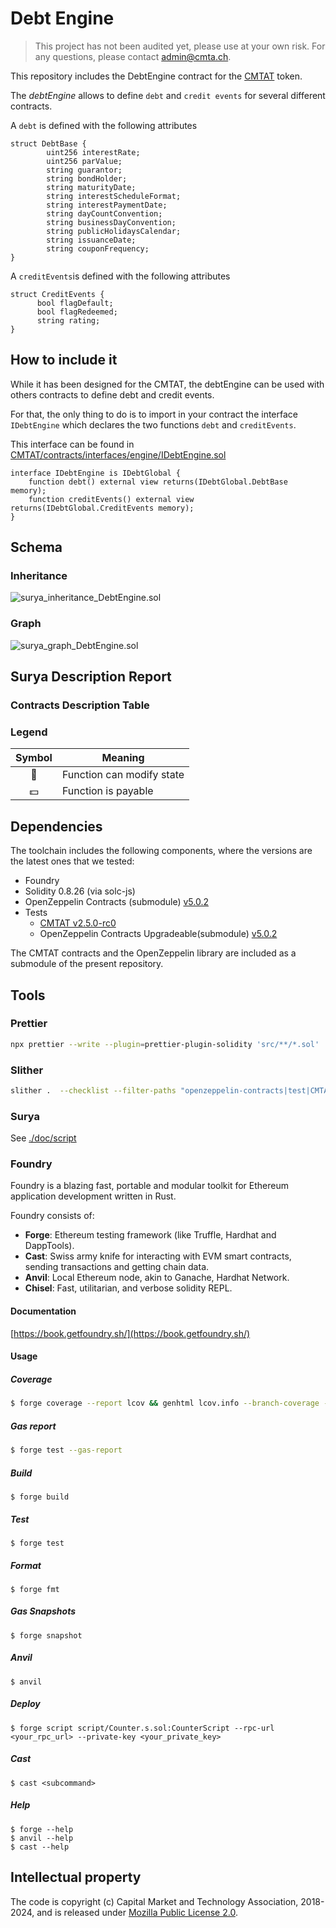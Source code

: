 # Debt Engine

> This project has not been audited yet, please use at your own risk. For any questions, please contact [admin@cmta.ch](mailto:admin@cmta.ch).

This repository includes the DebtEngine contract for the [CMTAT](https://github.com/CMTA/CMTAT) token.

The *debtEngine* allows to define `debt` and `credit events` for several different contracts.

A `debt` is defined with the following attributes

```solidity
struct DebtBase {
        uint256 interestRate;
        uint256 parValue;
        string guarantor;
        string bondHolder;
        string maturityDate;
        string interestScheduleFormat;
        string interestPaymentDate;
        string dayCountConvention;
        string businessDayConvention;
        string publicHolidaysCalendar;
        string issuanceDate;
        string couponFrequency;
}
```

A `creditEvents`is defined with the following attributes

```solidity
struct CreditEvents {
      bool flagDefault;
      bool flagRedeemed;
      string rating;
}
```

## How to include it

While it has been designed for the CMTAT, the debtEngine can be used with others contracts to define debt and credit events.

For that, the only thing to do is to import in your contract the interface `IDebtEngine` which declares the two functions `debt` and `creditEvents`.

This interface can be found in [CMTAT/contracts/interfaces/engine/IDebtEngine.sol](https://github.com/CMTA/CMTAT/blob/master/contracts/interfaces/engine/IDebtEngine.sol)

```solidity
interface IDebtEngine is IDebtGlobal {
    function debt() external view returns(IDebtGlobal.DebtBase memory);
    function creditEvents() external view returns(IDebtGlobal.CreditEvents memory);
}
```

## Schema

### Inheritance

![surya_inheritance_DebtEngine.sol](./doc/surya/surya_inheritance/surya_inheritance_DebtEngine.sol.png)

### Graph

![surya_graph_DebtEngine.sol](./doc/surya/surya_graph/surya_graph_DebtEngine.sol.png)

## Surya Description Report

### Contracts Description Table

### Legend

| Symbol | Meaning                   |
| :----: | ------------------------- |
|   🛑    | Function can modify state |
|   💵    | Function is payable       |

## Dependencies

The toolchain includes the following components, where the versions are the latest ones that we tested:

- Foundry
- Solidity 0.8.26 (via solc-js)
- OpenZeppelin Contracts (submodule) [v5.0.2](https://github.com/OpenZeppelin/openzeppelin-contracts/releases/tag/v5.0.2)
- Tests
  - [CMTAT v2.5.0-rc0](https://github.com/CMTA/CMTAT/releases/tag/v2.5.0-rc0)
  - OpenZeppelin Contracts Upgradeable(submodule) [v5.0.2](https://github.com/OpenZeppelin/openzeppelin-contracts-upgradeable/releases/tag/v5.0.2)

The CMTAT contracts and the OpenZeppelin library are included as a submodule of the present repository.

## Tools

### Prettier

```bash
npx prettier --write --plugin=prettier-plugin-solidity 'src/**/*.sol'
```

### Slither

```bash
slither .  --checklist --filter-paths "openzeppelin-contracts|test|CMTAT|forge-std" > slither-report.md
```

### Surya

See [./doc/script](./doc/script)

### Foundry

Foundry is a blazing fast, portable and modular toolkit for Ethereum application development written in Rust.

Foundry consists of:

-   **Forge**: Ethereum testing framework (like Truffle, Hardhat and DappTools).
-   **Cast**: Swiss army knife for interacting with EVM smart contracts, sending transactions and getting chain data.
-   **Anvil**: Local Ethereum node, akin to Ganache, Hardhat Network.
-   **Chisel**: Fast, utilitarian, and verbose solidity REPL.

#### Documentation

[https://book.getfoundry.sh/](https://book.getfoundry.sh/)

#### Usage

##### Coverage

```bash
$ forge coverage --report lcov && genhtml lcov.info --branch-coverage --output-dir coverage
```

##### Gas report

```bash
$ forge test --gas-report
```

##### Build

```shell
$ forge build
```

##### Test

```shell
$ forge test
```

##### Format

```shell
$ forge fmt
```

##### Gas Snapshots

```shell
$ forge snapshot
```

##### Anvil

```shell
$ anvil
```

##### Deploy

```shell
$ forge script script/Counter.s.sol:CounterScript --rpc-url <your_rpc_url> --private-key <your_private_key>
```

##### Cast

```shell
$ cast <subcommand>
```

##### Help

```shell
$ forge --help
$ anvil --help
$ cast --help
```

## Intellectual property

The code is copyright (c) Capital Market and Technology Association, 2018-2024, and is released under [Mozilla Public License 2.0](https://github.com/CMTA/CMTAT/blob/master/LICENSE.md).

